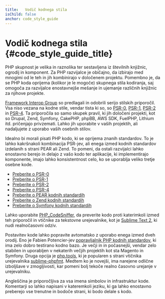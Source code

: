 ```yaml
---
title:   Vodič kodnega stila
isChild: false
anchor: code_style_guide
---
```


# Vodič kodnega stila {#code_style_guide_title}

PHP skupnost je velika in raznolika ter sestavljena iz številnih knjižnic, ogrodij in komponent. Za PHP razvijalce je
običajno, da izbirajo med mnogimi od le teh in jih kombinirajo v določenem projektu. Pomembno je, da se PHP koda oprijema
(kolikor je le mogoče) skupnega stila kodiranja, saj omogoča za razvijalce enostavnejše mešanje in ujemanje različnih
knjižnic za njihove projekte.

[Framework Interop Group][fig] so predlagali in odobrili serijo stilskih priporočil. Vsa niso vezana na kodne stile, vendar
tista ki so, so [PSR-0][psr0], [PSR-1][psr1], [PSR-2][psr2] in [PSR-4][psr4]. Ta priporočila so samo
skupek pravil, ki jih določeni projekti, kot so Drupal, Zend, Symfony, CakePHP, phpBB, AWS SDK, FuelPHP, Lithium itd.
pričenjajo privzemati. Lahko jih uporabite v vaših projektih, ali nadaljujete z uporabo vaših osebnih stilov.

Idealno bi morali pisati PHP kodo, ki se oprijema znanih standardov. To je lahko kakršnakoli kombinacija PSR-jev, ali
enega izmed kodnih standardov izdelanih s strani PEAR ali Zend. To pomeni, da ostali razvijalci lahko enostavno berejo
in delajo z vašo kodo ter aplikacije, ki implementirajo komponente, imajo lahko konsistentnost celo, ko se uporablja veliko
tretje osebne kode.

* [Preberite o PSR-0][psr0]
* [Preberite o PSR-1][psr1]
* [Preberite o PSR-2][psr2]
* [Preberite o PSR-4][psr4]
* [Preberite o PEAR kodnih standardih][pear-cs]
* [Preberite o Zend kodnih standardih][zend-cs]
* [Preberite o Symfony kodnih standardih][symfony-cs]

Lahko uporabite [PHP_CodeSniffer][phpcs], da preverite kodo proti katerimkoli izmed teh priporočil in vtičnike za tekstovne
urejevalnike, kot je [Sublime Text 2][st-cs], ki nudi realnočasovni odziv.

Postavitev kode lahko popravite avtomatsko z uporabo enega izmed dveh orodij. Eno je Fabien Potencier-jev
[popravljalnik PHP kodnih standardov][phpcsfixer], ki ima zelo dobro testirano kodno bazo. Je večji in in počasnejši, vendar zelo stabilen
in uporabljen v nekaterih večjih projektih kot sta Magento in Symfony. Druga opcija je [php.tools][phptools], ki je popularen
s strani vtičnika urejevalnika [sublime-phpfmt][sublime-phpfmt]. Medtem ko je novejši, ima narejene odlične izboljšave v zmogljivosti,
kar pomeni bolj tekoče realno časovno urejanje v urejevalniku.

Angleščina je priporočljiva za vsa imena simbolov in infrastruktur kode. Komentarji so lahko napisani v kateremkoli jeziku,
ki ga lahko enostavno preberejo vse trenutne in bodoče strani, ki bodo delale s kodo.

[fig]: http://www.php-fig.org/
[psr0]: https://github.com/php-fig/fig-standards/blob/master/accepted/PSR-0.md
[psr1]: https://github.com/php-fig/fig-standards/blob/master/accepted/PSR-1-basic-coding-standard.md
[psr2]: https://github.com/php-fig/fig-standards/blob/master/accepted/PSR-2-coding-style-guide.md
[psr4]: https://github.com/php-fig/fig-standards/blob/master/accepted/PSR-4-autoloader.md
[pear-cs]: http://pear.php.net/manual/en/standards.php
[zend-cs]: http://framework.zend.com/wiki/display/ZFDEV2/Coding+Standards
[symfony-cs]: http://symfony.com/doc/current/contributing/code/standards.html
[phpcs]: http://pear.php.net/package/PHP_CodeSniffer/
[st-cs]: https://github.com/benmatselby/sublime-phpcs
[phpcsfixer]: http://cs.sensiolabs.org/
[phptools]: https://github.com/dericofilho/php.tools
[sublime-phpfmt]: https://github.com/dericofilho/sublime-phpfmt
